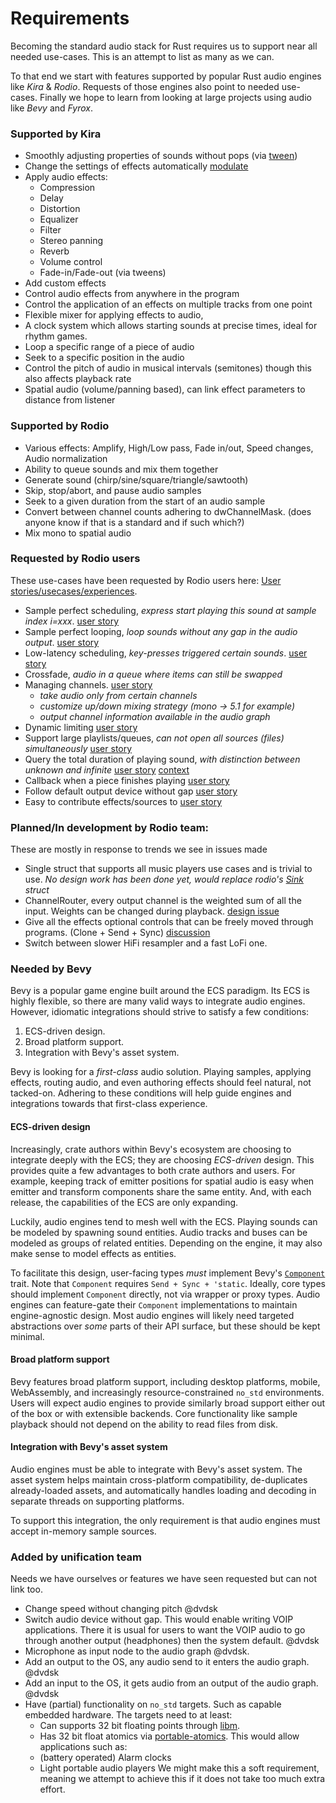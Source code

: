 # Requirements
Becoming the standard audio stack for Rust requires us to support near all needed use-cases. This is an attempt to list as many as we can. 

To that end we start with features supported by popular Rust audio engines like *Kira* & *Rodio*. Requests of those engines also point to needed use-cases. Finally we hope to learn from looking at large projects using audio like *Bevy* and *Fyrox*.

### Supported by Kira

- Smoothly adjusting properties of sounds without pops (via [tween](https://docs.rs/kira/latest/kira/struct.Tween.html))
- Change the settings of effects automatically [modulate](https://docs.rs/kira/latest/kira/modulator/index.html)
- Apply audio effects: 
  - Compression
  - Delay
  - Distortion
  - Equalizer
  - Filter
  - Stereo panning
  - Reverb
  - Volume control
  - Fade-in/Fade-out (via tweens)
- Add custom effects
- Control audio effects from anywhere in the program
- Control the application of an effects on multiple tracks from one point
- Flexible mixer for applying effects to audio, 
- A clock system which allows starting sounds at precise times, ideal for rhythm games. 
- Loop a specific range of a piece of audio
- Seek to a specific position in the audio 
- Control the pitch of audio in musical intervals (semitones) though this also
  affects playback rate
- Spatial audio (volume/panning based), can link effect parameters to distance
  from listener

### Supported by Rodio

* Various effects: Amplify, High/Low pass, Fade in/out, Speed changes, Audio normalization
* Ability to queue sounds and mix them together
* Generate sound (chirp/sine/square/triangle/sawtooth)
* Skip, stop/abort, and pause audio samples
* Seek to a given duration from the start of an audio sample
* Convert between channel counts adhering to dwChannelMask. (does anyone know if that is a standard and if such which?)
* Mix mono to spatial audio

### Requested by Rodio users

These use-cases have been requested by Rodio users here: [User stories/usecases/experiences](https://github.com/RustAudio/rodio/issues/626).

- Sample perfect scheduling, *express start playing this sound at sample index i=xxx*. [user story](https://github.com/RustAudio/rodio/issues/626#issuecomment-2425839614)
- Sample perfect looping, *loop sounds without any gap in the audio output*. [user story](https://github.com/RustAudio/rodio/issues/626#issuecomment-2425839614)
- Low-latency scheduling, *key-presses triggered certain sounds*. [user story](https://github.com/RustAudio/rodio/issues/626#issuecomment-2425839614)
- Crossfade, *audio in a queue where items can still be swapped*
- Managing channels. [user story](https://github.com/RustAudio/rodio/issues/626#issuecomment-2470118600)
  - *take audio only from certain channels*
  - *customize up/down mixing strategy (mono -> 5.1 for example)*
  - *output channel information available in the audio graph*
- Dynamic limiting [user story](https://github.com/RustAudio/rodio/issues/626#issuecomment-2593811346)
- Support large playlists/queues, *can not open all sources (files) simultaneously* [user story](https://github.com/RustAudio/rodio/issues/626#issuecomment-2599643841)
- Query the total duration of playing sound, *with distinction between unknown and infinite* [user story](https://github.com/RustAudio/rodio/issues/626#issuecomment-2599643841) [context](https://github.com/RustAudio/rodio/issues/626#issuecomment-2661094585)
- Callback when a piece finishes playing [user story](https://github.com/RustAudio/rodio/issues/626#issuecomment-2599643841)
- Follow default output device without gap [user story](https://github.com/RustAudio/rodio/issues/626#issuecomment-2599643841)
- Easy to contribute effects/sources to [user story](https://github.com/RustAudio/rodio/issues/626#issuecomment-2599643841)

### Planned/In development by Rodio team:
These are mostly in response to trends we see in issues made

- Single struct that supports all music players use cases and is trivial to use. *No design work has been done yet, would replace rodio's [Sink](https://docs.rs/rodio/latest/rodio/struct.Sink.html) struct*
- ChannelRouter, every output channel is the weighted sum of all the input. Weights can be changed during playback. [design issue](https://github.com/RustAudio/rodio/issues/653)
- Give all the effects optional controls that can be freely moved through programs. (Clone + Send + Sync) [discussion](https://github.com/RustAudio/rodio/issues/658)
- Switch between slower HiFi resampler and a fast LoFi one.

### Needed by Bevy

Bevy is a popular game engine built around the ECS paradigm.
Its ECS is highly flexible, so there are many valid ways to integrate
audio engines. However, idiomatic integrations
should strive to satisfy a few conditions:

1. ECS-driven design.
2. Broad platform support.
3. Integration with Bevy's asset system.

Bevy is looking for a _first-class_ audio solution.
Playing samples, applying effects, routing audio, and
even authoring effects should feel natural, not tacked-on.
Adhering to these conditions will help guide engines and integrations
towards that first-class experience.

#### ECS-driven design

Increasingly, crate authors within Bevy's ecosystem are choosing to integrate
deeply with the ECS; they are choosing _ECS-driven_ design.
This provides quite a few advantages to both crate authors and users.
For example, keeping track of emitter positions for spatial audio is easy
when emitter and transform components share the same entity.
And, with each release, the capabilities of the ECS are only expanding.

Luckily, audio engines tend to mesh well with the ECS. Playing sounds
can be modeled by spawning sound entities. Audio tracks and buses
can be modeled as groups of related entities. Depending on the
engine, it may also make sense to model effects as entities.

To facilitate this design, user-facing types _must_ implement
Bevy's [`Component`](https://docs.rs/bevy/latest/bevy/ecs/component/trait.Component.html)
trait. Note that `Component` requires `Send + Sync + 'static`.
Ideally, core types should implement `Component` directly, not via wrapper or
proxy types. Audio engines can feature-gate their `Component` implementations
to maintain engine-agnostic design.
Most audio engines will likely need targeted abstractions over
_some_ parts of their API surface, but these should be kept minimal.

#### Broad platform support

Bevy features broad platform support, including
desktop platforms, mobile, WebAssembly, and increasingly
resource-constrained `no_std` environments.
Users will expect audio engines to provide similarly broad
support either out of the box or with extensible backends.
Core functionality like sample playback should not depend
on the ability to read files from disk.

#### Integration with Bevy's asset system

Audio engines must be able to integrate with Bevy's
asset system. The asset system helps maintain cross-platform
compatibility, de-duplicates already-loaded assets, and
automatically handles loading and decoding in separate threads
on supporting platforms.

To support this integration, the only requirement is that
audio engines must accept in-memory sample sources.

### Added by unification team
Needs we have ourselves or features we have seen requested but can not link too.

- Change speed without changing pitch @dvdsk
- Switch audio device without gap. This would enable writing VOIP applications. There it is usual for users to want the VOIP audio to go through another output (headphones) then the system default. @dvdsk
- Microphone as input node to the audio graph @dvdsk. 
- Add an output to the OS, any audio send to it enters the audio graph. @dvdsk
- Add an input to the OS, it gets audio from an output of the audio graph. @dvdsk
- Have (partial) functionality on `no_std` targets. Such as capable embedded hardware. The targets need to at least:
    - Can supports 32 bit floating points through [libm](https://crates.io/crates/libm).
    - Has 32 bit float atomics via [portable-atomics](https://crates.io/crates/portable-atomic).
  This would allow applications such as: 
    - (battery operated) Alarm clocks
    - Light portable audio players
  We might make this a soft requirement, meaning we attempt to achieve this if it does not take too much extra effort.
